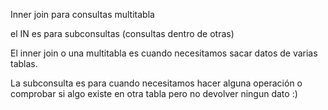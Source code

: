 Inner join para consultas multitabla

el IN es para subconsultas (consultas dentro de otras)



El inner join o una multitabla es cuando necesitamos sacar datos de varias tablas.

La subconsulta es para cuando necesitamos hacer alguna operación o comprobar si algo existe en otra tabla pero no devolver ningun dato :)